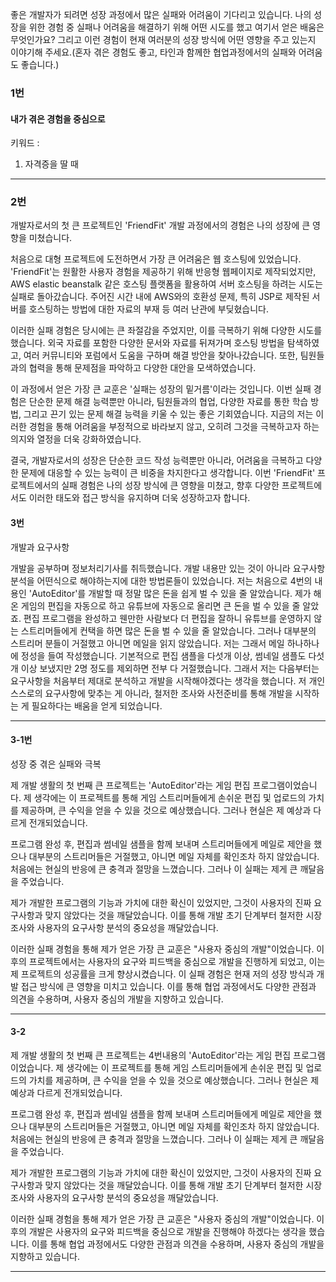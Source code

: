 

좋은 개발자가 되려면 성장 과정에서 많은 실패와 어려움이 기다리고 있습니다. 나의 성장을 위한 경험 중 실패나 어려움을 해결하기 위해 어떤 시도를 했고 여기서 얻은 배움은 무엇인가요? 그리고 이런 경험이 현재 여러분의 성장 방식에 어떤 영향을 주고 있는지 이야기해 주세요.(혼자 겪은 경험도 좋고, 타인과 함께한 협업과정에서의 실패와 어려움도 좋습니다.)




### 1번
#### 내가 겪은 경험을 중심으로

키워드 : 
1. 자격증을 딸 때 


---

### 2번

개발자로서의 첫 큰 프로젝트인 'FriendFit' 개발 과정에서의 경험은 나의 성장에 큰 영향을 미쳤습니다.

처음으로 대형 프로젝트에 도전하면서 가장 큰 어려움은 웹 호스팅에 있었습니다. 'FriendFit'는 원활한 사용자 경험을 제공하기 위해 반응형 웹페이지로 제작되었지만, AWS elastic beanstalk 같은 호스팅 플랫폼을 활용하여 서버 호스팅을 하려는 시도는 실패로 돌아갔습니다. 주어진 시간 내에 AWS와의 호환성 문제, 특히 JSP로 제작된 서버를 호스팅하는 방법에 대한 자료의 부재 등 여러 난관에 부딪혔습니다.

이러한 실패 경험은 당시에는 큰 좌절감을 주었지만, 이를 극복하기 위해 다양한 시도를 했습니다. 외국 자료를 포함한 다양한 문서와 자료를 뒤져가며 호스팅 방법을 탐색하였고, 여러 커뮤니티와 포럼에서 도움을 구하며 해결 방안을 찾아나갔습니다. 또한, 팀원들과의 협력을 통해 문제점을 파악하고 다양한 대안을 모색하였습니다.

이 과정에서 얻은 가장 큰 교훈은 '실패는 성장의 밑거름'이라는 것입니다. 이번 실패 경험은 단순한 문제 해결 능력뿐만 아니라, 팀원들과의 협업, 다양한 자료를 통한 학습 방법, 그리고 끈기 있는 문제 해결 능력을 키울 수 있는 좋은 기회였습니다. 지금의 저는 이러한 경험을 통해 어려움을 부정적으로 바라보지 않고, 오히려 그것을 극복하고자 하는 의지와 열정을 더욱 강화하였습니다.

결국, 개발자로서의 성장은 단순한 코드 작성 능력뿐만 아니라, 어려움을 극복하고 다양한 문제에 대응할 수 있는 능력이 큰 비중을 차지한다고 생각합니다. 이번 'FriendFit' 프로젝트에서의 실패 경험은 나의 성장 방식에 큰 영향을 미쳤고, 향후 다양한 프로젝트에서도 이러한 태도와 접근 방식을 유지하며 더욱 성장하고자 합니다.




#### 3번

개발과 요구사항

개발을 공부하며 정보처리기사를 취득했습니다. 개발 내용만 있는 것이 아니라 요구사항 분석을 어떤식으로 해야하는지에 대한 방법론들이 있었습니다.
저는 처음으로 4번의 내용인 'AutoEditor'를 개발할 때 정말 많은 돈을 쉽게 벌 수 있을 줄 알았습니다. 제가 해온 게임의 편집을 자동으로 하고 유튜브에 자동으로 올리면 큰 돈을 벌 수 있을 줄 알았죠. 편집 프로그램을 완성하고 웬만한 사람보다 더 편집을 잘하니 유튜브를 운영하지 않는 스트리머들에게 컨택을 하면 많은 돈을 벌 수 있을 줄 알았습니다. 그러나 대부분의 스트리머 분들이 거절했고 아니면 메일을 읽지 않았습니다.
저는 그래서 메일 하나하나에 정성을 들여 작성했습니다. 기본적으로 편집 샘플을 다섯개 이상, 썸네일 샘플도 다섯개 이상 보냈지만 2명 정도를 제외하면 전부 다 거절했습니다.
그래서 저는 다음부터는 요구사항을 처음부터 제대로 분석하고 개발을 시작해야겠다는 생각을 했습니다. 저 개인 스스로의 요구사항에 맞추는 게 아니라, 철저한 조사와 사전준비를 통해 개발을 시작하는 게 필요하다는 배움을 얻게 되었습니다.


---
#### 3-1번

성장 중 겪은 실패와 극복

제 개발 생활의 첫 번째 큰 프로젝트는 'AutoEditor'라는 게임 편집 프로그램이었습니다. 제 생각에는 이 프로젝트를 통해 게임 스트리머들에게 손쉬운 편집 및 업로드의 가치를 제공하며, 큰 수익을 얻을 수 있을 것으로 예상했습니다. 그러나 현실은 제 예상과 다르게 전개되었습니다.

프로그램 완성 후, 편집과 썸네일 샘플을 함께 보내며 스트리머들에게 메일로 제안을 했으나 대부분의 스트리머들은 거절했고, 아니면 메일 자체를 확인조차 하지 않았습니다. 처음에는 현실의 반응에 큰 충격과 절망을 느꼈습니다. 그러나 이 실패는 제게 큰 깨달음을 주었습니다.

제가 개발한 프로그램의 기능과 가치에 대한 확신이 있었지만, 그것이 사용자의 진짜 요구사항과 맞지 않았다는 것을 깨달았습니다. 이를 통해 개발 초기 단계부터 철저한 시장 조사와 사용자의 요구사항 분석의 중요성을 깨달았습니다.

이러한 실패 경험을 통해 제가 얻은 가장 큰 교훈은 "사용자 중심의 개발"이었습니다. 이후의 프로젝트에서는 사용자의 요구와 피드백을 중심으로 개발을 진행하게 되었고, 이는 제 프로젝트의 성공률을 크게 향상시켰습니다. 이 실패 경험은 현재 저의 성장 방식과 개발 접근 방식에 큰 영향을 미치고 있습니다. 이를 통해 협업 과정에서도 다양한 관점과 의견을 수용하며, 사용자 중심의 개발을 지향하고 있습니다.

---
#### 3-2

제 개발 생활의 첫 번째 큰 프로젝트는 4번내용의 'AutoEditor'라는 게임 편집 프로그램이었습니다. 제 생각에는 이 프로젝트를 통해 게임 스트리머들에게 손쉬운 편집 및 업로드의 가치를 제공하며, 큰 수익을 얻을 수 있을 것으로 예상했습니다. 그러나 현실은 제 예상과 다르게 전개되었습니다.

프로그램 완성 후, 편집과 썸네일 샘플을 함께 보내며 스트리머들에게 메일로 제안을 했으나 대부분의 스트리머들은 거절했고, 아니면 메일 자체를 확인조차 하지 않았습니다. 처음에는 현실의 반응에 큰 충격과 절망을 느꼈습니다. 그러나 이 실패는 제게 큰 깨달음을 주었습니다.

제가 개발한 프로그램의 기능과 가치에 대한 확신이 있었지만, 그것이 사용자의 진짜 요구사항과 맞지 않았다는 것을 깨달았습니다. 이를 통해 개발 초기 단계부터 철저한 시장 조사와 사용자의 요구사항 분석의 중요성을 깨달았습니다.

이러한 실패 경험을 통해 제가 얻은 가장 큰 교훈은 "사용자 중심의 개발"이었습니다. 이후의 개발은 사용자의 요구와 피드백을 중심으로 개발을 진행해야 하겠다는 생각을 했습니다. 이를 통해 협업 과정에서도 다양한 관점과 의견을 수용하며, 사용자 중심의 개발을 지향하고 있습니다.


---

